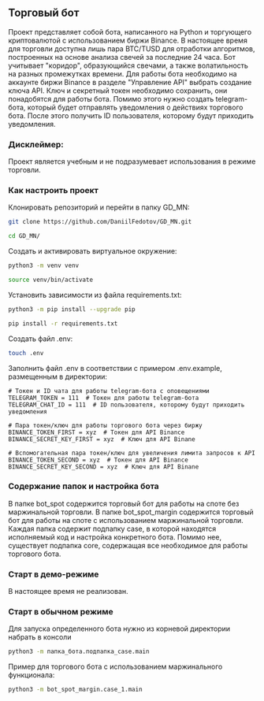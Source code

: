 ## Торговый бот
Проект представляет собой бота, написанного на Python и торгующего криптовалютой с использованием биржи Binance.
В настоящее время для торговли доступна лишь пара BTC/TUSD для отработки алгоритмов, построенных на основе анализа
свечей за последние 24 часа. Бот учитывает "коридор", образующийся свечами, а также волатильность на разных промежутках
времени. Для работы бота необходимо на аккаунте биржи Binance в разделе "Управление API" выбрать создание ключа API.
Ключ и секретный токен необходимо сохранить, они понадобятся для работы бота. Помимо этого нужно создать telegram-бота,
который будет отправлять уведомления о действиях торгового бота. После этого получить ID пользователя, 
которому будут приходить уведомления.

### Дисклеймер:
Проект является учебным и не подразумевает использования в режиме торговли.

### Как настроить проект
Клонировать репозиторий и перейти в папку GD_MN:
```sh
git clone https://github.com/DaniilFedotov/GD_MN.git
```
```sh
cd GD_MN/
```

Создать и активировать виртуальное окружение:
```sh
python3 -m venv venv
```
```sh
source venv/bin/activate
```

Установить зависимости из файла requirements.txt:
```sh
python3 -m pip install --upgrade pip
```
```sh
pip install -r requirements.txt
```

Создать файл .env:
```sh
touch .env
```

Заполнить файл .env в соответствии с примером .env.example, размещенным в директории:
```
# Токен и ID чата для работы telegram-бота с оповещениями
TELEGRAM_TOKEN = 111  # Токен для работы telegram-бота
TELEGRAM_CHAT_ID = 111  # ID пользователя, которому будут приходить уведомления

# Пара токен/ключ для работы торгового бота через биржу
BINANCE_TOKEN_FIRST = xyz  # Токен для API Binance
BINANCE_SECRET_KEY_FIRST = xyz  # Ключ для API Binane

# Вспомогательная пара токен/ключ для увеличения лимита запросов к API
BINANCE_TOKEN_SECOND = xyz  # Токен для API Binance
BINANCE_SECRET_KEY_SECOND = xyz  # Ключ для API Binane
```

### Содержание папок и настройка бота
В папке bot_spot содержится торговый бот для работы на споте без маржинальной торговли. В папке bot_spot_margin
содержится торговый бот для работы на споте с использованием маржинальной торговли. Каждая папка содержит подпапку case,
в которой находятся исполняемый код и настройка конкретного бота. Помимо нее, существует подпапка core, содержащая все
необходимое для работы торгового бота.

### Старт в демо-режиме
В настоящее время не реализован.

### Старт в обычном режиме
Для запуска определенного бота нужно из корневой директории набрать в консоли
```sh
python3 -m папка_бота.подпапка_case.main
```
Пример для торгового бота с использованием маржинального функционала:
```sh
python3 -m bot_spot_margin.case_1.main
```